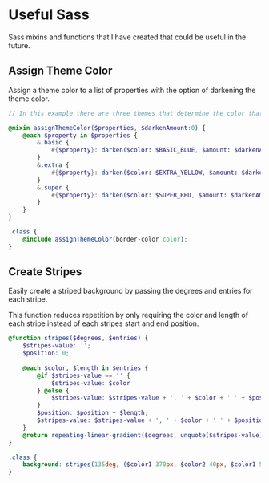 # Useful Sass

Sass mixins and functions that I have created that could be useful in the future.

## Assign Theme Color

Assign a theme color to a list of properties with the option of darkening the theme color.

```scss
// In this example there are three themes that determine the color that will be assigned to the property. The element that uses this code MUST have one of the theme classes attached.

@mixin assignThemeColor($properties, $darkenAmount:0) {
    @each $property in $properties {
        &.basic {
            #{$property}: darken($color: $BASIC_BLUE, $amount: $darkenAmount)
        }
        &.extra {
            #{$property}: darken($color: $EXTRA_YELLOW, $amount: $darkenAmount)
        }
        &.super {
            #{$property}: darken($color: $SUPER_RED, $amount: $darkenAmount)
        }
    }
}

.class {
    @include assignThemeColor(border-color color);
}

```

## Create Stripes

Easily create a striped background by passing the degrees and entries for each stripe.

This function reduces repetition by only requiring the color and length of each stripe instead of each stripes start and end position.

```scss
@function stripes($degrees, $entries) {
    $stripes-value: '';
    $position: 0;
    
    @each $color, $length in $entries {
        @if $stripes-value == '' {
            $stripes-value: $color
        } @else {
            $stripes-value: $stripes-value + ', ' + $color + ' ' + $position;
        }
        $position: $position + $length;
        $stripes-value: $stripes-value + ', ' + $color + ' ' + $position;
    }
    @return repeating-linear-gradient($degrees, unquote($stripes-value));
}

.class {
    background: stripes(135deg, ($color1 370px, $color2 40px, $color1 50px, $color2 50px));
}
